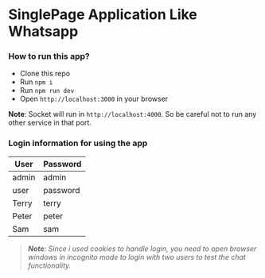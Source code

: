 # SinglePage Application Like Whatsapp

### How to run this app?

- Clone this repo
- Run `npm i`
- Run `npm run dev`
- Open `http://localhost:3000` in your browser

**Note**: Socket will run in `http://localhost:4000`. So be careful not to run any other service in that port.

### Login information for using the app

| User          | Password      |
| ------------- | ------------- |
| admin         | admin         |
| user          | password      |
| Terry         | terry         |
| Peter         | peter         |
| Sam           | sam           |

>_**Note**: Since i used cookies to handle login, you need to open browser windows in incognito mode to login with two users to test the chat functionality._
